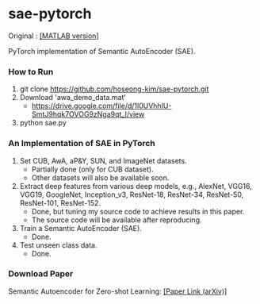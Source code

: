 # sae-pytorch

Original : [[MATLAB version]](https://github.com/Elyorcv/SAE)

PyTorch implementation of Semantic AutoEncoder (SAE).

### How to Run
1. git clone https://github.com/hoseong-kim/sae-pytorch.git
2. Download 'awa_demo_data.mat'      
      * https://drive.google.com/file/d/1l0UVhhIU-SmtJ9hqk7OVOG9zNga9qt_I/view
3. python sae.py

### An Implementation of SAE in PyTorch
1. Set CUB, AwA, aP&Y, SUN, and ImageNet datasets.
    * Partially done (only for CUB dataset). 
    * Other datasets will also be available soon.
2. Extract deep features from various deep models, e.g., AlexNet, VGG16, VGG19, GoogleNet, Inception_v3, ResNet-18, ResNet-34, ResNet-50, ResNet-101, ResNet-152.
    * Done, but tuning my source code to achieve results in this paper.
    * The source code will be available after reproducing.
3. Train a Semantic AutoEncoder (SAE).
    * Done.
4. Test unseen class data.
    * Done.


### Download Paper
Semantic Autoencoder for Zero-shot Learning: [[Paper Link (arXiv)]](https://arxiv.org/abs/1704.08345)

